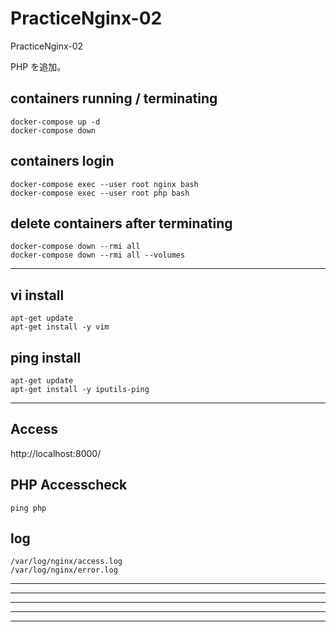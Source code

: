 # PracticeNginx-02
PracticeNginx-02  

PHP を追加。


## containers running / terminating
```
docker-compose up -d
docker-compose down
```


## containers login
```
docker-compose exec --user root nginx bash
docker-compose exec --user root php bash
```


## delete containers after terminating
```
docker-compose down --rmi all
docker-compose down --rmi all --volumes
```

________________________________________________________________________________________
## vi install
```
apt-get update
apt-get install -y vim
```

## ping install
```
apt-get update
apt-get install -y iputils-ping
```
____________________________________________________________
## Access
http://localhost:8000/


## PHP Accesscheck
```
ping php
```


## log
```
/var/log/nginx/access.log
/var/log/nginx/error.log
```

________________________________________________________________________________________
________________________________________________________________________________________
________________________________________________________________________________________
________________________________________________________________________________________
________________________________________________________________________________________



